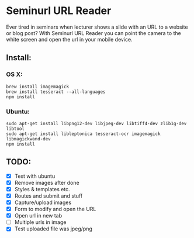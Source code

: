 Seminurl URL Reader
=======================================

Ever tired in seminars when lecturer shows a slide with an URL to a website or blog post? With Seminurl URL Reader you can point the camera to the white screen and open the url in your mobile device.

## Install:

### OS X:

    brew install imagemagick
    brew install tesseract --all-languages
    npm install

### Ubuntu:

	sudo apt-get install libpng12-dev libjpeg-dev libtiff4-dev zlib1g-dev libtool
	sudo apt-get install libleptonica tesseract-ocr imagemagick libmagickwand-dev
	npm install


## TODO:

- [x] Test with ubuntu
- [x] Remove images after done
- [x] Styles & templates etc.
- [x] Routes and submit and stuff
- [x] Capture/upload images
- [x] Form to modify and open the URL
- [x] Open url in new tab
- [ ] Multiple urls in image
- [x] Test uploaded file was jpeg/png